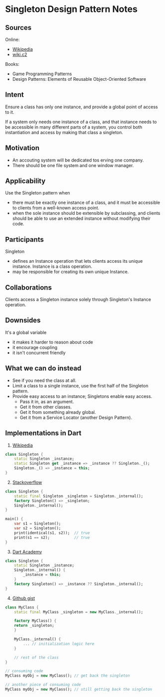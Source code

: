 # Singleton Design Pattern Notes

## Sources
Online:
- [Wikipedia](https://en.wikipedia.org/wiki/Singleton_pattern)
- [wiki.c2](http://wiki.c2.com/?SingletonPattern)

Books:
- Game Programming Patterns
- Design Patterns: Elements of Reusable Object-Oriented Software

## Intent
Ensure a class has only one instance, and provide a global point of access to it.

If a system only needs one instance of a class, and that instance needs to be accessible in many different parts of a system, you control both instantiation and access by making that class a singleton.


## Motivation
- An accouting system will be dedicated tos erving one company.
- There should be one file system and one window manager.

## Applicability
Use the Singleton pattern when
- there must be exactly one instance of a class, and it must be accessible to clients from a well-known access point.
- when the sole instance should be extensible by subclassing, and clients should be able to use an extended instance without modifying their code.

## Participants
Singleton
- defines an Instance operation that lets clients access its unique instance. Instance is a class operation.
- may be responsible for creating its own unique Instance.

## Collaborations
Clients access a Singleton instance solely through Singleton's Instance operation.

## Downsides
It's a global variable
- it makes it harder to reason about code
- it encourage coupling
- it isn't concurrent friendly 

## What we can do instead
- See if you need the class at all.
- Limit a  class to a single instance, use the first half of the Singleton pattern.
- Provide easy access to an instance; Singletons enable easy access.
  - Pass it in, as an argument.
  - Get it from other classes.
  - Get it from something already global.
  - Get it from a Service Locator (another Design Pattern).

## Implementations in Dart
1. [Wikipedia](https://en.wikipedia.org/wiki/Singleton_pattern#Dart_implementation)
```dart
class Singleton {
	static Singleton _instance;
	static Singleton get _instance => _instance ?? Singleton._();
	Singleton._() => _instance = this;
}
```
2. [Stackoverflow](https://stackoverflow.com/a/12649574/13504709)
```dart
class Singleton {
	static final Singleton _singleton = Singleton._internal();
	factory Singleton() => _singleton;
	Singleton._internal();
}

main() {
	var s1 = Singleton();
	var s2 = Singleton();
	print(identical(s1, s2));  // true
	print(s1 == s2);           // true
}
```
3. [Dart Academy](https://dart.academy/creational-design-patterns-for-dart-and-flutter-singleton/)
```dart
class Singleton {
	static Singleton _instance;
	Singleton._internal() {
		_instance = this;
	}
	factory Singleton() => _instance ?? Singleton._internal();
}
```
4. [Github gist](https://gist.github.com/theburningmonk/6401183)
```dart
class MyClass {
	static final MyClass _singleton = new MyClass._internal();

	factory MyClass() {
	return _singleton;
	}

	MyClass._internal() {
		... // initialization logic here
	}

  	// rest of the class
}

// consuming code
MyClass myObj = new MyClass(); // get back the singleton

// another piece of consuming code
MyClass myObj = new MyClass(); // still getting back the singleton
```

